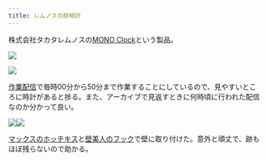 ```yaml
---
title: レムノスの掛時計
---
```

株式会社タカタレムノスの[MONO Clock](https://www.amazon.co.jp/dp/B004UIT8BK)という製品。

![](https://lh3.googleusercontent.com/y_Ar2etwLaUpc1SZvF_NhmgLcOftUKA_oM3TetMmHzcc2Dzw_fu90DdNrnztQs86X2u7pRsjPqiOohkPP6kjtVtcfWeFbm5zfdDOla3GY6vAxqXMN97e-OHKqgN0yzsns7pWIjw6y5Lu0BrH6_WNgtIRQ-hg-NvY1prAgaj5_8robEs24FSqO3_dvuiJ)

![](https://lh5.googleusercontent.com/T-D1Vcbg31APdysi6QvsUXOPWRMtG3iGJ7LV2DG9Qg0rkU46lTp8AmVuGBsZeotGpX7FZ4qMgy-3dSGiyh8-uvFJQjgtfomEo_vEcnC8DDR50pPcx2-FTbfLOSI7lR6TOYO7yarHNQt9_imFFCGy--gKmXK6Xhq8pFVpXxM7omUjnJjJf0EyeRFoJ7ex)

[作業配信](https://www.youtube.com/channel/UC5s-KpSDGzxWPWNv94PnJHw)で毎時00分から50分まで作業することにしているので、見やすいところに時計があると捗る。また、アーカイブで見返すときに何時頃に行われた配信なのか分かって良い。

![](https://lh6.googleusercontent.com/S3wn-z437c_3h_9n0I6XVOx5-W8J8xkrLUqMe_so5lIURbaYawBNZh3r9qWREAulfMGIH1yvsdSXFi6YnNtS8v9NP80uHi5OzqxPUa-CR3W7zAuoZbWujgyqVtekOJsRN2nE5WrjRi5EuVW3JQNW8cpy3lcfMTZRyPIogkN9GpR5KBwjuOIbxrwQQyJZ)![](https://lh6.googleusercontent.com/30PKENmJ-CXwHGJGkijYCPOKmEHFPCQT2-cU_XC2qMJB89eUwq46GxVeJVGWZ6BG7bPw0bZzzaIRGubD3mbgWLvxhB9bsYu25nI61ff2OXfXYN0be7zjT-SPmMKTMA5SjWNtSTQvgZEZhMX5rvaiZKIZ31e9FMqTe-owfNxEWkSyvH8Gqf2cq3DZdbf-)

[マックスのホッチキス](https://www.amazon.co.jp/dp/B000O9WRWG)と[壁美人のフック](https://www.amazon.co.jp/dp/B00CU78TDG)で壁に取り付けた。意外と頑丈で、跡もほぼ残らないので助かる。
